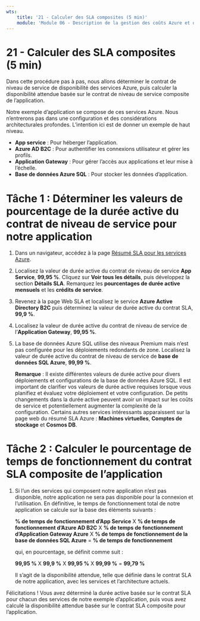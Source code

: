 ```yaml
---
wts:
    title: '21 - Calculer des SLA composites (5 min)'
    module: 'Module 06 - Description de la gestion des coûts Azure et des contrats de niveau de service'
---
```

# 21 - Calculer des SLA composites (5 min)

Dans cette procédure pas à pas, nous allons déterminer le contrat de niveau de service de disponibilité des services Azure, puis calculer la disponibilité attendue basée sur le contrat de niveau de service composite de l’application.

Notre exemple d’application se compose de ces services Azure. Nous n’entrerons pas dans une configuration et des considérations architecturales profondes. L’intention ici est de donner un exemple de haut niveau.

+ **App service** : Pour héberger l’application.
+ **Azure AD B2C** : Pour authentifier les connexions utilisateur et gérer les profils.
+ **Application Gateway** : Pour gérer l’accès aux applications et leur mise à l’échelle. 
+ **Base de données Azure SQL** : Pour stocker les données d’application. 

# Tâche 1 : Déterminer les valeurs de pourcentage de la durée active du contrat de niveau de service pour notre application

1. Dans un navigateur, accédez à la page [Résumé SLA pour les services Azure](https://azure.microsoft.com/fr-fr/support/legal/sla/summary/).

2. Localisez la valeur de durée active du contrat de niveau de service **App Service**, **99,95 %**. Cliquez sur **Voir tous les détails**, puis développez la section **Détails SLA**. Remarquez les **pourcentages de durée active mensuels** et les **crédits de service**.

3. Revenez à la page Web SLA et localisez le service **Azure Active Directory B2C** puis déterminez la valeur de durée active du contrat SLA, **99,9 %**. 

4. Localisez la valeur de durée active du contrat de niveau de service de l’**Application Gateway**, **99,95 %**. 

5. La base de données Azure SQL utilise des niveaux Premium mais n’est pas configurée pour les déploiements redondants de zone. Localisez la valeur de durée active du contrat de niveau de service de **base de données SQL Azure**, **99,99 %**. 

    **Remarque** : Il existe différentes valeurs de durée active pour divers déploiements et configurations de la base de données Azure SQL. Il est important de clarifier vos valeurs de durée active requises lorsque vous planifiez et évaluez votre déploiement et votre configuration. De petits changements dans la durée active peuvent avoir un impact sur les coûts de service et potentiellement augmenter la complexité de la configuration. Certains autres services intéressants apparaissent sur la page web du résumé SLA Azure : **Machines virtuelles**, **Comptes de stockage** et **Cosmos DB**.

# Tâche 2 : Calculer le pourcentage de temps de fonctionnement du contrat SLA composite de l’application

1. Si l’un des services qui composent notre application n’est pas disponible, notre application ne sera pas disponible pour la connexion et l’utilisation. En définitive, le temps de fonctionnement total de notre application se calcule sur la base des éléments suivants :

    **% de temps de fonctionnement d’App Service** X **% de temps de fonctionnement d’Azure AD B2C** X **% de temps de fonctionnement d’Application Gateway Azure** X **% de temps de fonctionnement de la base de données SQL Azure** = **% de temps de fonctionnement**

    qui, en pourcentage, se définit comme suit :

    **99,95 %** X **99,9 %** X **99,95 %** X **99,99 %** = **99,79 %**

    Il s’agit de la disponibilité attendue, telle que définie dans le contrat SLA de notre application, avec les services et l’architecture actuels.

Félicitations ! Vous avez déterminé la durée active basée sur le contrat SLA pour chacun des services de notre exemple d’application, puis vous avez calculé la disponibilité attendue basée sur le contrat SLA composite pour l’application.
